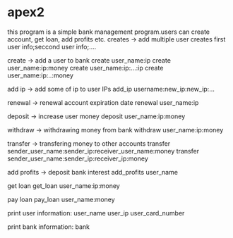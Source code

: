 # apex2
this program is a simple bank management program.users can create account, get loan, add profits etc.
creates -> add multiple user
creates first user info;seccond user info;....

create -> add a user to bank
create user_name:ip
create user_name:ip:money
create user_name:ip:...:ip
create user_name:ip:..:money

add ip -> add some of ip to user IPs
add_ip username:new_ip:new_ip:...

renewal -> renewal account expiration date
renewal user_name:ip

deposit -> increase user money
deposit user_name:ip:money

withdraw -> withdrawing money from bank
withdraw user_name:ip:money

transfer -> transfering money to other accounts
transfer sender_user_name:sender_ip:receiver_user_name:money
transfer sender_user_name:sender_ip:receiver_ip:money

add profits -> deposit bank interest
add_profits user_name

get loan 
get_loan user_name:ip:money

pay loan
pay_loan user_name:money

print user information:
user_name 
user_ip
user_card_number

print bank information:
bank






